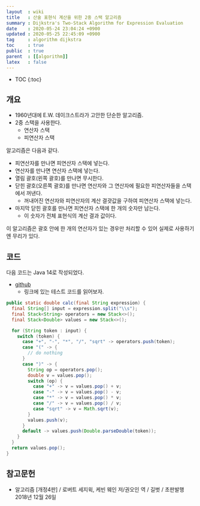 ```yaml
---
layout  : wiki
title   : 산술 표현식 계산을 위한 2중 스택 알고리즘
summary : Dijkstra's Two-Stack Algorithm for Expression Evaluation
date    : 2020-05-24 23:04:24 +0900
updated : 2020-05-25 22:45:09 +0900
tag     : algorithm dijkstra
toc     : true
public  : true
parent  : [[algorithm]]
latex   : false
---
```

* TOC
{:toc}

## 개요

- 1960년대에 E.W. 데이크스트라가 고안한 단순한 알고리즘.
- 2중 스택을 사용한다.
    - 연산자 스택
    - 피연산자 스택

알고리즘은 다음과 같다.

- 피연산자를 만나면 피연산자 스택에 넣는다.
- 연산자를 만나면 연산자 스택에 넣는다.
- 열림 괄호(왼쪽 괄호)를 만나면 무시한다.
- 닫힌 괄호(오른쪽 괄호)를 만나면 연산자와 그 연산자에 필요한 피연산자들을 스택에서 꺼낸다.
    - 꺼내어진 연산자와 피연산자의 계산 결괏값을 구하여 피연산자 스택에 넣는다.
- 마지막 닫힌 괄호를 만나면 피연산자 스택에 한 개의 숫자만 남는다.
    - 이 숫자가 전체 표현식의 계산 결과 값이다.

이 알고리즘은 괄호 안에 한 개의 연산자가 있는 경우만 처리할 수 있어 실제로 사용하기엔 무리가 있다.

## 코드

다음 코드는 Java 14로 작성되었다.

- [github](https://github.com/johngrib/algorithm-study/commit/1265f2037b82b23898cf9bf041340d6f9274d875 )
    - 링크에 있는 테스트 코드를 읽어보자.

```java
public static double calc(final String expression) {
  final String[] input = expression.split("\\s");
  final Stack<String> operators = new Stack<>();
  final Stack<Double> values = new Stack<>();

  for (String token : input) {
    switch (token) {
      case "+", "-", "*", "/", "sqrt" -> operators.push(token);
      case "(" -> {
        // do nothing
      }
      case ")" -> {
        String op = operators.pop();
        double v = values.pop();
        switch (op) {
          case "+" -> v = values.pop() + v;
          case "-" -> v = values.pop() - v;
          case "*" -> v = values.pop() * v;
          case "/" -> v = values.pop() / v;
          case "sqrt" -> v = Math.sqrt(v);
        }
        values.push(v);
      }
      default -> values.push(Double.parseDouble(token));
    }
  }
  return values.pop();
}
```

## 참고문헌

- 알고리즘 [개정4판] / 로버트 세지윅, 케빈 웨인 저/권오인 역 / 길벗 / 초판발행 2018년 12월 26일

